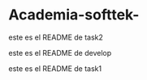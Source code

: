 # Academia-softtek-
  



este es el README de task2

este es el README de develop 
  
este es el README de task1 

 


